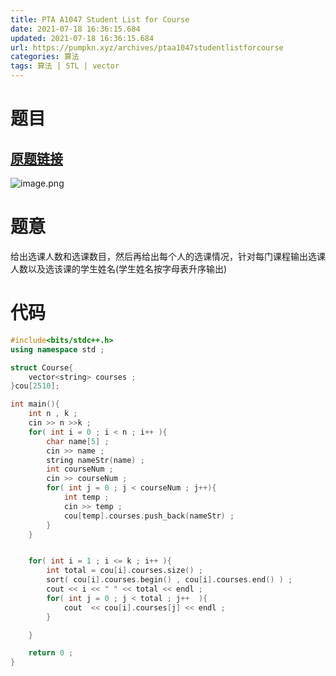 ```yaml
---
title: PTA A1047 Student List for Course
date: 2021-07-18 16:36:15.684
updated: 2021-07-18 16:36:15.684
url: https://pumpkn.xyz/archives/ptaa1047studentlistforcourse
categories: 算法
tags: 算法 | STL | vector
---
```


# 题目
## [原题链接](https://pintia.cn/problem-sets/994805342720868352/problems/994805433955368960)
![image.png](https://pumpkn.xyz/upload/2021/07/image-851cdb4f3bc2464dbceecd22b81214dd.png)

# 题意
给出选课人数和选课数目，然后再给出每个人的选课情况，针对每门课程输出选课人数以及选该课的学生姓名(学生姓名按字母表升序输出)

# 代码
```c++
#include<bits/stdc++.h>
using namespace std ;

struct Course{
    vector<string> courses ;
}cou[2510];

int main(){
    int n , k ;
    cin >> n >>k ;
    for( int i = 0 ; i < n ; i++ ){
        char name[5] ;
        cin >> name ;
        string nameStr(name) ;
        int courseNum ;
        cin >> courseNum ;
        for( int j = 0 ; j < courseNum ; j++){
            int temp ;
            cin >> temp ;
            cou[temp].courses.push_back(nameStr) ;
        }
    }


    for( int i = 1 ; i <= k ; i++ ){
        int total = cou[i].courses.size() ;
        sort( cou[i].courses.begin() , cou[i].courses.end() ) ;
        cout << i << " " << total << endl ;
        for( int j = 0 ; j < total ; j++  ){
            cout  << cou[i].courses[j] << endl ;
        }

    }

    return 0 ;
}

```